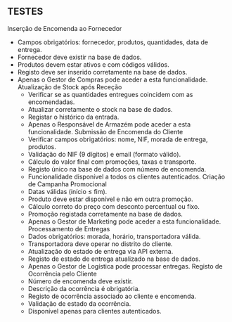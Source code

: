 ## TESTES 

Inserção de Encomenda ao Fornecedor
- Campos obrigatórios: fornecedor, produtos, quantidades, data de entrega.
- Fornecedor deve existir na base de dados.
- Produtos devem estar ativos e com códigos válidos.
- Registo deve ser inserido corretamente na base de dados.
- Apenas o Gestor de Compras pode aceder a esta funcionalidade.
Atualização de Stock após Receção
	- Verificar se as quantidades entregues coincidem com as encomendadas.
	- Atualizar corretamente o stock na base de dados.
	- Registar o histórico da entrada.
	- Apenas o Responsável de Armazém pode aceder a esta funcionalidade.
Submissão de Encomenda do Cliente
	- Verificar campos obrigatórios: nome, NIF, morada de entrega, produtos.
	- Validação do NIF (9 dígitos) e email (formato válido).
	- Cálculo do valor final com promoções, taxas e transporte.
	- Registo único na base de dados com número de encomenda.
	- Funcionalidade disponível a todos os clientes autenticados.
Criação de Campanha Promocional
	- Datas válidas (início ≤ fim).
	- Produto deve estar disponível e não em outra promoção.
	- Cálculo correto do preço com desconto percentual ou fixo.
	- Promoção registada corretamente na base de dados.
	- Apenas o Gestor de Marketing pode aceder a esta funcionalidade.
Processamento de Entregas
	- Dados obrigatórios: morada, horário, transportadora válida.
	- Transportadora deve operar no distrito do cliente.
	- Atualização do estado de entrega via API externa.
	- Registo de estado de entrega atualizado na base de dados.
	- Apenas o Gestor de Logística pode processar entregas.
Registo de Ocorrência pelo Cliente
	- Número de encomenda deve existir.
	- Descrição da ocorrência é obrigatória.
	- Registo de ocorrência associado ao cliente e encomenda.
	- Validação de estado da ocorrência.
	- Disponível apenas para clientes autenticados.
